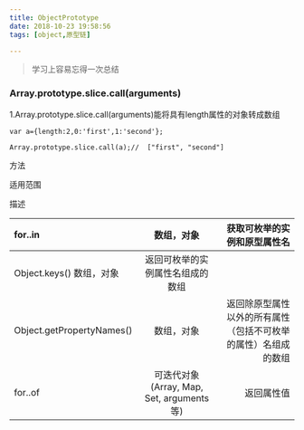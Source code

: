 ```yaml
---
title: ObjectPrototype
date: 2018-10-23 19:58:56
tags: [object,原型链]

---
```


> 学习上容易忘得一次总结
<!--more-->

### Array.prototype.slice.call(arguments)

1.Array.prototype.slice.call(arguments)能将具有length属性的对象转成数组

```
var a={length:2,0:'first',1:'second'};

Array.prototype.slice.call(a);//  ["first", "second"]

```



方法

适用范围

描述


for..in |数组，对象 |获取可枚举的实例和原型属性名
:----|:----:|----: 
Object.keys() 数组，对象 |返回可枚举的实例属性名组成的数组 
Object.getPropertyNames() |数组，对象 |返回除原型属性以外的所有属性（包括不可枚举的属性）名组成的数组 
for..of |可迭代对象(Array, Map, Set, arguments等) |返回属性值 



